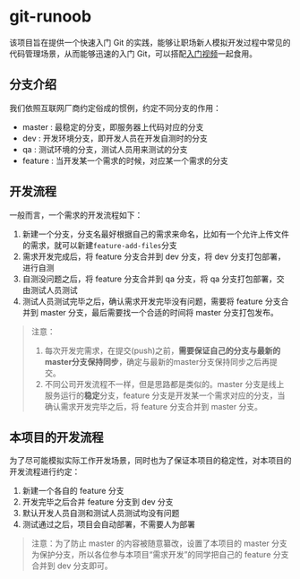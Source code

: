 # git-runoob
该项目旨在提供一个快速入门 Git 的实践，能够让职场新人模拟开发过程中常见的代码管理场景，从而能够迅速的入门 Git，可以搭配[入门视频](https://www.bilibili.com/video/BV1TF411X7wX/)一起食用。

## 分支介绍
我们依照互联网厂商约定俗成的惯例，约定不同分支的作用：

- master : 最稳定的分支，即服务器上代码对应的分支
- dev : 开发环境分支，即开发人员在开发自测时的分支
- qa : 测试环境的分支，测试人员用来测试的分支
- feature : 当开发某一个需求的时候，对应某一个需求的分支

## 开发流程
一般而言，一个需求的开发流程如下：
1. 新建一个分支，分支名最好根据自己的需求来命名，比如有一个允许上传文件的需求，就可以新建`feature-add-files`分支
2. 需求开发完成后，将 feature 分支合并到 dev 分支，将 dev 分支打包部署，进行自测
3. 自测没问题之后，将 feature 分支合并到 qa 分支，将 qa 分支打包部署，交由测试人员测试
4. 测试人员测试完毕之后，确认需求开发完毕没有问题，需要将 feature 分支合并到 master 分支，最后需要找一个合适的时间将 master 分支打包发布。

> 注意：
> 1. 每次开发完需求，在提交(push)之前，**需要保证自己的分支与最新的master分支保持同步**，确定与最新的master分支保持同步之后再提交。
> 2. 不同公司开发流程不一样，但是思路都是类似的。master 分支是线上服务运行的**稳定**分支，feature 分支是开发某一个需求对应的分支，当确认需求开发完毕之后，将 feature 分支合并到 master 分支。

## 本项目的开发流程
为了尽可能模拟实际工作开发场景，同时也为了保证本项目的稳定性，对本项目的开发流程进行约定：
1. 新建一个各自的 feature 分支
2. 开发完毕之后合并 feature 分支到 dev 分支
3. 默认开发人员自测和测试人员测试均没有问题
4. 测试通过之后，项目会自动部署，不需要人为部署

> 注意：为了防止 master 的内容被随意纂改，设置了本项目的 master 分支为保护分支，所以各位参与本项目“需求开发”的同学把自己的 feature 分支合并到 dev 分支即可。